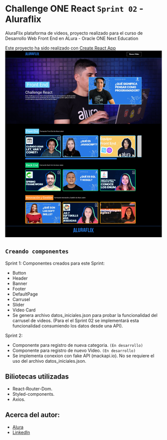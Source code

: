 # Challenge ONE React `Sprint 02` - Aluraflix

AluraFlix plataforma de videos, proyecto realizado para el curso de Desarrollo Web Front End en ALura - Oracle ONE Next Education

Este proyecto ha sido realizado con [Create React App](https://github.com/facebook/create-react-app) 
![Alt text](src/VistaPrevia.PNG)

## `Creando componentes`
Sprint 1:
Componentes creados para este Sprint:
* Button 
* Header
* Banner
* Footer
* DefaultPage
* Carrusel
* Slider
* Video Card
* Se genera archivo datos_iniciales.json para probar la funcionalidad del carrusel de videos. (Para el el Sprint 02 se implementará esta funcionalidad consumiendo los datos desde una API).

Sprint 2:
* Componente para registro de nueva categoria. `(En desarrollo)`
* Componente para registro de nuevo Video. `(En desarrollo)`
* Se implementa conexion con fake API (mackapi.io). No se requiere el uso del archivo datos_iniciales.json.

## Biliotecas utilizadas
* React-Router-Dom.
* Styled-components.
* Axios.

## Acerca del autor:

* [Alura]()
* [LinkedIn](https://www.linkedin.com/in/carlos-munera-259969262 "Linkedin")
